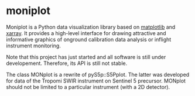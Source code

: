 # moniplot
Moniplot is a Python data visualization library based on
[matplotlib](https://matplotlib.org) and [xarray](https://xarray.pydata.org).
It provides a high-level interface for drawing attractive and informative
graphics of onground calibration data analysis or inflight instrument
monitoring.

Note that this project has just started and all software is still under
developement. Therefore, its API is still not stable.

The class MONplot is a rewrite of pyS5p::S5Pplot. The latter was developed for
data of the Tropomi SWIR instrument on Sentinel 5 precursor. MONplot should
not be limited to a particular instrument (with a 2D detector).
